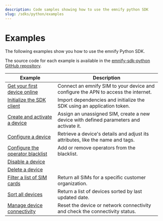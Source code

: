 ```yaml
---
description: Code samples showing how to use the emnify python SDK
slug: /sdks/python/examples
---
```


# Examples

The following examples show you how to use the emnify Python SDK. 

The source code for each example is available in the [emnify-sdk-python GitHub repository](https://github.com/emnify/emnify-sdk-python/tree/main/docs/examples).


| Example                             | Description  |
|---|---|
| [Get your first device online](https://github.com/emnify/emnify-sdk-python/blob/main/docs/examples/mass_sim_activation.py)     |  Connect an emnify SIM to your device and configure the APN to access the internet. |
| [Initialize the SDK client](https://github.com/emnify/emnify-sdk-python/blob/main/docs/examples/device_lifecycle_management.py) |  Import dependencies and initialize the SDK using an application token. |
| [Create and activate a device](https://github.com/emnify/emnify-sdk-python/blob/main/docs/examples/device_lifecycle_management.py#L12)    |  Assign an unassigned SIM, create a new device with defined parameters and activate it. |
| [Configure a device](https://github.com/emnify/emnify-sdk-python/blob/main/docs/examples/device_lifecycle_management.py)               |        Retrieve a device's details and adjust its attributes, like the name and tags.       |
| [Configure the operator blacklist](https://github.com/emnify/emnify-sdk-python/blob/main/docs/examples/device_lifecycle_management.py) |  Add or remove operators from the blacklist.  |
| [Disable a device](https://github.com/emnify/emnify-sdk-python/blob/main/docs/examples/device_lifecycle_management.py) |  |
| [Delete a device](https://github.com/emnify/emnify-sdk-python/blob/main/docs/examples/device_lifecycle_management.py)  |   |
| [Filter a list of SIM cards](https://github.com/emnify/emnify-sdk-python/blob/main/docs/examples/filtering_and_sorting.py) | Return all SIMs for a specific customer organization.  |
| [Sort all devices](https://github.com/emnify/emnify-sdk-python/blob/main/docs/examples/filtering_and_sorting.py) | Return a list of devices sorted by last updated date. |
| [Manage device connectivity](https://github.com/emnify/emnify-sdk-python/blob/main/docs/examples/device_lifecycle_management.py)  | Reset the device or network connectivity and check the connectivity status. |
